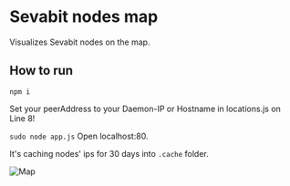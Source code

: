 # Sevabit nodes map

Visualizes Sevabit nodes on the map.

## How to run
`npm i`

Set your peerAddress to your Daemon-IP or Hostname in locations.js on Line 8!

`sudo node app.js`
Open localhost:80.

It's caching nodes' ips for 30 days into `.cache` folder.

![Map](http://ap.imagensbrasil.org/images/2018/02/27/Screenshot_437.png)
